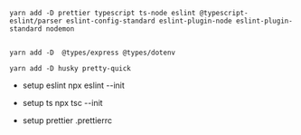 ```
yarn add -D prettier typescript ts-node eslint @typescript-eslint/parser eslint-config-standard eslint-plugin-node eslint-plugin-standard nodemon


yarn add -D  @types/express @types/dotenv

yarn add -D husky pretty-quick
```
- setup eslint
    npx eslint --init

- setup ts
    npx tsc --init

- setup prettier
    .prettierrc